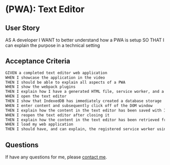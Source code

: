 # (PWA): Text Editor

## User Story
AS A developer
I WANT to better understand how a PWA is setup
SO THAT I can explain the purpose in a technical setting

## Acceptance Criteria

```md
GIVEN a completed text editor web application
WHEN I showcase the application in the video
THEN I should be able to explain all aspects of a PWA
WHEN I show the webpack plugins
THEN I explain how I have a generated HTML file, service worker, and a manifest file
WHEN I open the text editor
THEN I show that IndexedDB has immediately created a database storage
WHEN I enter content and subsequently click off of the DOM window
THEN I explain how the content in the text editor has been saved with IndexedDB
WHEN I reopen the text editor after closing it
THEN I explain how the content in the text editor has been retrieved from our IndexedDB
WHEN I load my web application
THEN I should have, and can explain, the registered service worker using workbox
```

## Questions
If have any questions for me, please [contact me](mailto:frankie01marie@yahoo.com).
